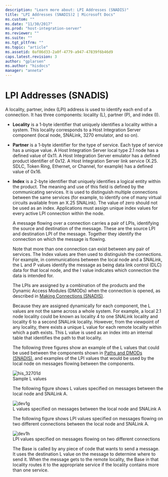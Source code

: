 ```yaml
---
description: "Learn more about: LPI Addresses (SNADIS)"
title: "LPI Addresses (SNADIS)2 | Microsoft Docs"
ms.custom: ""
ms.date: "11/30/2017"
ms.prod: "host-integration-server"
ms.reviewer: ""
ms.suite: ""
ms.tgt_pltfrm: ""
ms.topic: "article"
ms.assetid: 0af86d33-2a0f-4779-a947-47839f6b46d9
caps.latest.revision: 3
author: "gplarsen"
ms.author: "hisdocs"
manager: "anneta"
---
```

# LPI Addresses (SNADIS)
A locality, partner, index (LPI) address is used to identify each end of a connection. It has three components: locality (L), partner (P), and index (I).  
  
- **Locality** is a 1-byte identifier that uniquely identifies a locality within a system. This locality corresponds to a Host Integration Server component (local node, SNALink, 3270 emulator, and so on).  
  
- **Partner** is a 1-byte identifier for the type of service. Each type of service has a unique value. A Host Integration Server local type 2.1 node has a defined value of 0x11. A Host Integration Server emulator has a defined product identifier of 0x12. A Host Integration Server link service (X.25. SDLC, Token Ring, Ethernet, or Channel, for example) has a defined value of 0x16.  
  
- **Index** is a 2-byte identifier that uniquely identifies a logical entity within the product. The meaning and use of this field is defined by the communicating services. It is used to distinguish multiple connections between the same services (for example, to identify one of many virtual circuits available from an X.25 SNALink). The value of zero should not be used as an index. Applications must assign unique index values for every active LPI connection within the node.  
  
  A message flowing over a connection carries a pair of LPIs, identifying the source and destination of the message. These are the source LPI and destination LPI of the message. Together they identify the connection on which the message is flowing.  
  
  Note that more than one connection can exist between any pair of services. The Index values are then used to distinguish the connections. For example, in communications between the local node and a SNALink, the L and P values identify the message as being data link control (DLC) data for that local node, and the I value indicates which connection the data is intended for.  
  
  The LPIs are assigned by a combination of the products and the Dynamic Access Modules (DMODs) when the connection is opened, as described in [Making Connections (SNADIS)](../core/making-connections-snadis-2.md).  
  
  Because they are assigned dynamically for each component, the L values are not the same across a whole system. For example, a local 2.1 node locality could be known as locality 4 to one SNALink locality and locality 6 to a second SNALink locality. However, from the viewpoint of any locality, there exists a unique L value for each remote locality within which a path exists. This L value is used as an index into an internal table that identifies the path to that locality.  
  
  The following three figures show an example of the L values that could be used between the components shown in [Paths and DMODs (SNADIS)](../core/paths-and-dmods-snadis-1.md), and examples of the LPI values that would be used by the local node on messages flowing between the components.  
  
  ![](../core/media/his-32701d.gif "his_32701d")  
  Sample L values  
  
  The following figure shows L values specified on messages between the local node and SNALink A.  
  
  ![](../core/media/dev1g.gif "dev1g")  
  L values specified on messages between the local node and SNALink A  
  
  The following figure shows LPI values specified on messages flowing on two different connections between the local node and SNALink A.  
  
  ![](../core/media/dev1h.gif "dev1h")  
  LPI values specified on messages flowing on two different connections  
  
  The Base is called by any piece of code that wants to send a message. It uses the destination L value on the message to determine where to send it. When the message gets to the remote locality, the Base in that locality routes it to the appropriate service if the locality contains more than one service.
